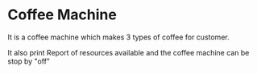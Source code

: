 # Coffee Machine
<p>It is a coffee machine which makes 3 types of coffee for customer.</p>
<p>It also print Report of resources available and the coffee machine can be stop by "off"</p>